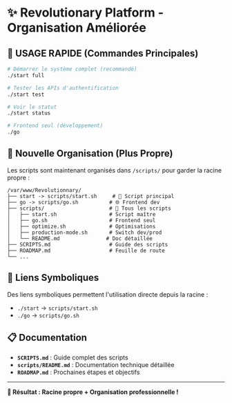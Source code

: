 # ✨ Revolutionary Platform - Organisation Améliorée

## 🎯 **USAGE RAPIDE (Commandes Principales)**

```bash
# Démarrer le système complet (recommandé)
./start full

# Tester les APIs d'authentification
./start test

# Voir le statut
./start status

# Frontend seul (développement)
./go
```

## 📁 **Nouvelle Organisation (Plus Propre)**

Les scripts sont maintenant organisés dans `/scripts/` pour garder la racine propre :

```
/var/www/Revolutionnary/
├── start -> scripts/start.sh     # 🚀 Script principal
├── go -> scripts/go.sh          # 🌐 Frontend dev
├── scripts/                     # 📁 Tous les scripts
│   ├── start.sh                 # Script maître
│   ├── go.sh                    # Frontend seul
│   ├── optimize.sh              # Optimisations
│   ├── production-mode.sh       # Switch dev/prod
│   └── README.md               # Doc détaillée
├── SCRIPTS.md                   # Guide des scripts
├── ROADMAP.md                   # Feuille de route
└── ...
```

## 🔗 **Liens Symboliques**

Des liens symboliques permettent l'utilisation directe depuis la racine :

- `./start` → `scripts/start.sh`
- `./go` → `scripts/go.sh`

## 📋 **Documentation**

- **`SCRIPTS.md`** : Guide complet des scripts
- **`scripts/README.md`** : Documentation technique détaillée
- **`ROADMAP.md`** : Prochaines étapes et objectifs

---

**🎉 Résultat : Racine propre + Organisation professionnelle !**
